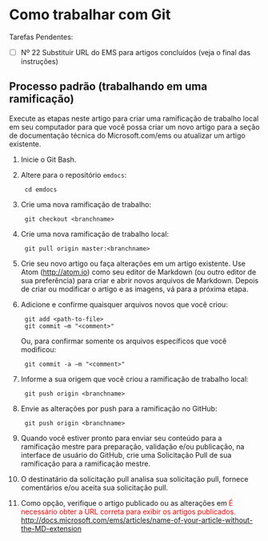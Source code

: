 <properties pageTitle="Comandos do Git para criação de um novo artigo ou atualização de um artigo existente" description="Etapas para trabalhar com repositórios de GitHub com conteúdo técnico do Azure ." metaKeywords="" services="" solutions="" documentationCenter="" authors="v-jocgar" videoId="" scriptId="" manager="robmazz" />

<tags ms.service="contributor-guide" ms.devlang="" ms.topic="article" ms.tgt_pltfrm="" ms.workload="" ms.date="02/24/2016" ms.author="v-jocgar" />

# Como trabalhar com Git

Tarefas Pendentes:
- [ ] Nº 22 Substituir URL do EMS para artigos concluídos (veja o final das instruções)

## Processo padrão (trabalhando em uma ramificação)
Execute as etapas neste artigo para criar uma ramificação de trabalho local em seu computador para que você possa criar um novo artigo para a seção de documentação técnica do Microsoft.com/ems ou atualizar um artigo existente.

1. Inicie o Git Bash. 

2. Altere para o repositório `emdocs`:

        cd emdocs
        
3. Crie uma nova ramificação de trabalho:

        git checkout <branchname>

4. Crie uma nova ramificação de trabalho local:

        git pull origin master:<branchname>

5. Crie seu novo artigo ou faça alterações em um artigo existente. Use Atom (http://atom.io) como seu editor de Markdown (ou outro editor de sua preferência) para criar e abrir novos arquivos de Markdown. Depois de criar ou modificar o artigo e as imagens, vá para a próxima etapa.

6. Adicione e confirme quaisquer arquivos novos que você criou:

        git add <path-to-file>
        git commit –m "<comment>"
        
   Ou, para confirmar somente os arquivos específicos que você modificou:

        git commit -a –m "<comment>"

7. Informe a sua origem que você criou a ramificação de trabalho local:

        git push origin <branchname>

8. Envie as alterações por push para a ramificação no GitHub:

        git push origin <branchname>

9. Quando você estiver pronto para enviar seu conteúdo para a ramificação mestre para preparação, validação e/ou publicação, na interface de usuário do GitHub, crie uma Solicitação Pull de sua ramificação para a ramificação mestre.

10. O destinatário da solicitação pull analisa sua solicitação pull, fornece comentários e/ou aceita sua solicitação pull. 

11. Como opção, verifique o artigo publicado ou as alterações em
<span style="color:red;">É necessário obter a URL correta para exibir os artigos publicados.</span>
 http://docs.microsoft.com/ems/articles/name-of-your-article-without-the-MD-extension


<!--HONumber=Mar16_HO1-->


